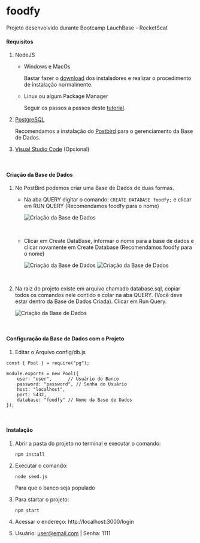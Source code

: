 # foodfy
Projeto desenvolvido durante Bootcamp LauchBase - RocketSeat

#### Requisitos
1. NodeJS 
    * Windows e MacOs

      Bastar fazer o [download](https://nodejs.org/en/download/) dos instaladores e realizar o procedimento de instalação normalmente.

    * Linux ou algum Package Manager
    
      Seguir os passos a passos deste [tutorial](https://github.com/nodejs/node).
      
2. [PostgreSQL](https://www.postgresqltutorial.com/install-postgresql/)
    
    Recomendamos a instalação do [Postbird](https://www.electronjs.org/apps/postbird) para o gerenciamento da Base de Dados.
    
3. [Visual Studio Code](https://code.visualstudio.com/) (Opcional)

&nbsp;
#### Criação da Base de Dados
1. No PostBird podemos criar uma Base de Dados de duas formas.
   - Na aba QUERY digitar o comando: ``` CREATE DATABASE foodfy; ``` e clicar em RUN QUERY (Recomendamos foodfy para o nome)
   
   	   ![Criação da Base de Dados](https://i.imgur.com/g78kG61l.png)
      
      &nbsp;
   - Clicar em Create DataBase, informar o nome para a base de dados e clicar novamente em Create Database (Recomendamos foodfy para o nome)
   
      ![Criação da Base de Dados](https://i.imgur.com/JFvvWpwl.png)
      ![Criação da Base de Dados](https://i.imgur.com/YvFl3HZl.png)
   
      &nbsp;
2. Na raiz do projeto existe em arquivo chamado database.sql, copiar todos os comandos nele contido e colar na aba QUERY. (Você deve estar dentro da Base de Dados Criada). Clicar em Run Query.

      ![Criação da Base de Dados](https://i.imgur.com/UMELcYwl.png)
      
      &nbsp;
#### Configuração da Base de Dados com o Projeto
1. Editar o Arquivo config/db.js
```
const { Pool } = require("pg");

module.exports = new Pool({
    user: "user",      // Usuário do Banco
    password: "password", // Senha do Usuário
    host: "localhost",
    port: 5432,
    database: "foodfy" // Nome da Base de Dados
});
```

&nbsp;
#### Instalação
1. Abrir a pasta do projeto no terminal e executar o comando:
   ```
   npm install
   ```
   
2. Executar o comando:
   ```
   node seed.js
   ```
   Para que o banco seja populado
   
3. Para startar o projeto: 
   ```
   npm start
   ```

4. Acessar o endereço: http://localhost:3000/login

5. Usuário: user@email.com | Senha: 1111



